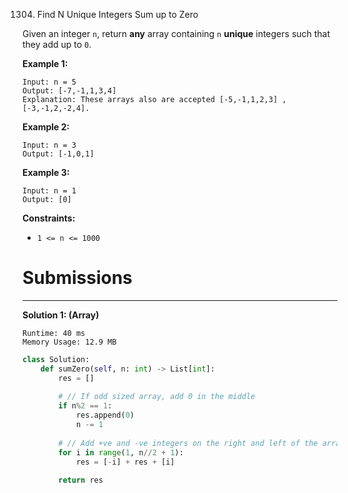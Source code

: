 1304. Find N Unique Integers Sum up to Zero

Given an integer `n`, return **any** array containing `n` **unique** integers such that they add up to `0`.

 

**Example 1:**
```
Input: n = 5
Output: [-7,-1,1,3,4]
Explanation: These arrays also are accepted [-5,-1,1,2,3] , [-3,-1,2,-2,4].
```

**Example 2:**
```
Input: n = 3
Output: [-1,0,1]
```

**Example 3:**
```
Input: n = 1
Output: [0]
```

**Constraints:**

* `1 <= n <= 1000`

# Submissions
---
**Solution 1: (Array)**
```
Runtime: 40 ms
Memory Usage: 12.9 MB
```
```python
class Solution:
    def sumZero(self, n: int) -> List[int]:
        res = []
        
        # // If odd sized array, add 0 in the middle
        if n%2 == 1:
            res.append(0)
            n -= 1
            
        # // Add +ve and -ve integers on the right and left of the array
        for i in range(1, n//2 + 1):
            res = [-i] + res + [i]
        
        return res
```